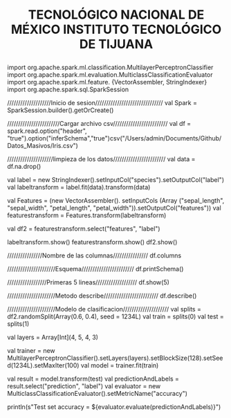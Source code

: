 # <p align="center" > TECNOLÓGICO NACIONAL DE MÉXICO INSTITUTO TECNOLÓGICO DE TIJUANA </p> 

import org.apache.spark.ml.classification.MultilayerPerceptronClassifier
import org.apache.spark.ml.evaluation.MulticlassClassificationEvaluator
import org.apache.spark.ml.feature. {VectorAssembler, StringIndexer}
import org.apache.spark.sql.SparkSession

////////////////////Inicio de sesion///////////////////////////////
val Spark = SparkSession.builder().getOrCreate()

////////////////////////Cargar archivo csv/////////////////////////
val df = spark.read.option("header", "true").option("inferSchema","true")csv("/Users/admin/Documents/Github/Datos_Masivos/Iris.csv")

/////////////////////limpieza de los datos////////////////////////
val data = df.na.drop()

val label = new StringIndexer().setInputCol("species").setOutputCol("label")
val labeltransform = label.fit(data).transform(data)

val Features = (new VectorAssembler(). setInputCols (Array ("sepal_length", "sepal_width", "petal_length", "petal_width")).setOutputCol("features"))
val featurestransform = Features.transform(labeltransform)

val df2 = featurestransform.select("features", "label")

labeltransform.show()
featurestransform.show()
df2.show()

////////////////Nombre de las columnas////////////////
df.columns

//////////////////////Esquema////////////////////////
df.printSchema()

//////////////////Primeras 5 lineas///////////////////
df.show(5)

//////////////////////Metodo describe/////////////////////////
df.describe()

//////////////////////Modelo de clasificacion/////////////////////
val splits = df2.randomSplit(Array(0.6, 0.4), seed = 1234L)
val train = splits(0)
val test = splits(1)

val layers = Array[Int](4, 5, 4, 3)

val trainer = new MultilayerPerceptronClassifier().setLayers(layers).setBlockSize(128).setSeed(1234L).setMaxIter(100)
val model = trainer.fit(train)

val result = model.transform(test)
val predictionAndLabels = result.select("prediction", "label")
val evaluator = new MulticlassClassificationEvaluator().setMetricName("accuracy")

println(s"Test set accuracy = ${evaluator.evaluate(predictionAndLabels)}")

